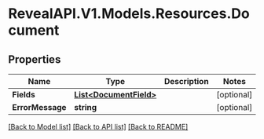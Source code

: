 # RevealAPI.V1.Models.Resources.Document
## Properties

Name | Type | Description | Notes
------------ | ------------- | ------------- | -------------
**Fields** | [**List&lt;DocumentField&gt;**](DocumentField.md) |  | [optional] 
**ErrorMessage** | **string** |  | [optional] 

[[Back to Model list]](../README.md#documentation-for-models) [[Back to API list]](../README.md#documentation-for-api-endpoints) [[Back to README]](../README.md)

